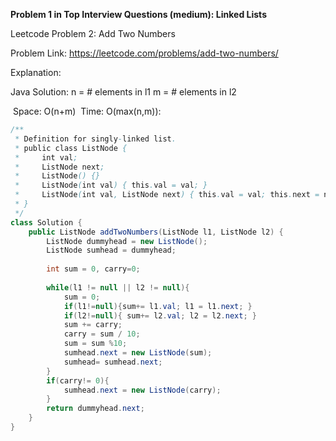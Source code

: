 **Problem 1 in Top Interview Questions (medium): Linked Lists**

Leetcode Problem 2: Add Two Numbers

Problem Link:  https://leetcode.com/problems/add-two-numbers/

Explanation:



 Java Solution: 
     n = # elements in l1         m = # elements in l2

​     Space: O(n+m)
​     Time: O(max(n,m)):

```java
/**
 * Definition for singly-linked list.
 * public class ListNode {
 *     int val;
 *     ListNode next;
 *     ListNode() {}
 *     ListNode(int val) { this.val = val; }
 *     ListNode(int val, ListNode next) { this.val = val; this.next = next; }
 * }
 */
class Solution {
    public ListNode addTwoNumbers(ListNode l1, ListNode l2) {
        ListNode dummyhead = new ListNode();
        ListNode sumhead = dummyhead;
        
        int sum = 0, carry=0;
        
        while(l1 != null || l2 != null){
            sum = 0;
            if(l1!=null){sum+= l1.val; l1 = l1.next; }
            if(l2!=null){ sum+= l2.val; l2 = l2.next; }
            sum += carry;
            carry = sum / 10;
            sum = sum %10;
            sumhead.next = new ListNode(sum);
            sumhead= sumhead.next;
        }
        if(carry!= 0){
            sumhead.next = new ListNode(carry);
        }
        return dummyhead.next;
    }
}
```
